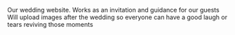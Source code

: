 Our wedding website.
Works as an invitation and guidance for our guests
Will upload images after the wedding so everyone can have a good laugh or tears reviving those moments
